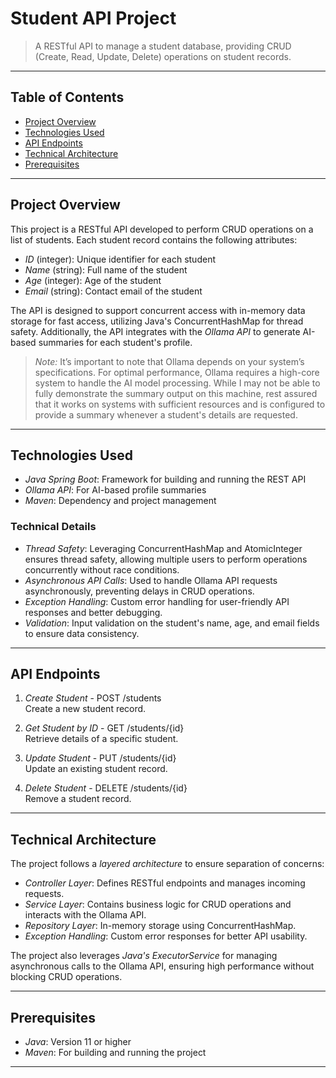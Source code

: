 # Student API Project

> A RESTful API to manage a student database, providing CRUD (Create, Read, Update, Delete) operations on student records. 

---

## Table of Contents

- [Project Overview](#project-overview)
- [Technologies Used](#technologies-used)
- [API Endpoints](#api-endpoints)
- [Technical Architecture](#technical-architecture)
- [Prerequisites](#prerequisites)


---

## Project Overview

This project is a RESTful API developed to perform CRUD operations on a list of students. Each student record contains the following attributes:

- *ID* (integer): Unique identifier for each student
- *Name* (string): Full name of the student
- *Age* (integer): Age of the student
- *Email* (string): Contact email of the student

The API is designed to support concurrent access with in-memory data storage for fast access, utilizing Java's ConcurrentHashMap for thread safety. Additionally, the API integrates with the *Ollama API* to generate AI-based summaries for each student's profile.

> *Note:* It’s important to note that Ollama depends on your system’s specifications. For optimal performance, Ollama requires a high-core system to handle the AI model processing. While I may not be able to fully demonstrate the summary output on this machine, rest assured that it works on systems with sufficient resources and is configured to provide a summary whenever a student's details are requested.

---

## Technologies Used

- *Java Spring Boot*: Framework for building and running the REST API
- *Ollama API*: For AI-based profile summaries
- *Maven*: Dependency and project management

### Technical Details

- *Thread Safety*: Leveraging ConcurrentHashMap and AtomicInteger ensures thread safety, allowing multiple users to perform operations concurrently without race conditions.
- *Asynchronous API Calls*: Used to handle Ollama API requests asynchronously, preventing delays in CRUD operations.
- *Exception Handling*: Custom error handling for user-friendly API responses and better debugging.
- *Validation*: Input validation on the student's name, age, and email fields to ensure data consistency.

---

## API Endpoints

1. *Create Student* - POST /students  
   Create a new student record.

2. *Get Student by ID* - GET /students/{id}  
   Retrieve details of a specific student.

3. *Update Student* - PUT /students/{id}  
   Update an existing student record.

4. *Delete Student* - DELETE /students/{id}  
   Remove a student record.


---

## Technical Architecture

The project follows a *layered architecture* to ensure separation of concerns:

- *Controller Layer*: Defines RESTful endpoints and manages incoming requests.
- *Service Layer*: Contains business logic for CRUD operations and interacts with the Ollama API.
- *Repository Layer*: In-memory storage using ConcurrentHashMap.
- *Exception Handling*: Custom error responses for better API usability.

The project also leverages *Java's ExecutorService* for managing asynchronous calls to the Ollama API, ensuring high performance without blocking CRUD operations.

---

## Prerequisites

- *Java*: Version 11 or higher
- *Maven*: For building and running the project

---

